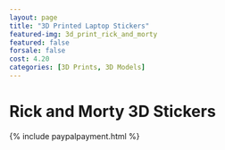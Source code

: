 ```yaml
---
layout: page
title: "3D Printed Laptop Stickers"
featured-img: 3d_print_rick_and_morty
featured: false
forsale: false
cost: 4.20
categories: [3D Prints, 3D Models]
---
```


# Rick and Morty 3D Stickers
{% include paypalpayment.html %}
